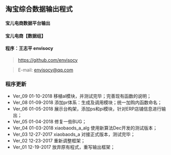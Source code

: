 
## 淘宝综合数据输出程式
#### 宝儿电商数据平台输出
#### 宝儿电商【数据组】
#### 程序：王志平 envisocy

> https://github.com/envisocy

> E-mail: envisocy@qq.com


### 程序更新
- Ver_09 01-10-2018 移植al模块，并测试完毕；完善现有函数的说明；
- Ver_08 01-09-2018 添加pr体系：生成及调用模块；统一加购内函数命名；
- Ver_06 01-05-2018 展示台构架，添加ps和pi模块，针对ERP店铺信息进行输出；
- Ver_05 01-04-2018 修复一些BUG；
- Ver_04 01-03-2018 xiaobaods_a_alg 使用新算法Dec开发的测试版本；
- Ver_03 12-27-2017 xiaobaods_a 对接正式版本，测试完毕；
- Ver_02 12-23-2017 重新调整框架；
- Ver_01 12-19-2017 放弃原有程式，重写输出框架；
